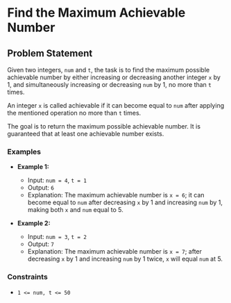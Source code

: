 # Find the Maximum Achievable Number

## Problem Statement
Given two integers, `num` and `t`, the task is to find the maximum possible achievable number by either increasing or decreasing another integer `x` by 1, and simultaneously increasing or decreasing `num` by 1, no more than `t` times.

An integer `x` is called achievable if it can become equal to `num` after applying the mentioned operation no more than `t` times.

The goal is to return the maximum possible achievable number. It is guaranteed that at least one achievable number exists.

### Examples
- **Example 1:**
  - Input: `num = 4`, `t = 1`
  - Output: `6`
  - Explanation: The maximum achievable number is `x = 6`; it can become equal to `num` after decreasing `x` by 1 and increasing `num` by 1, making both `x` and `num` equal to 5.

- **Example 2:**
  - Input: `num = 3`, `t = 2`
  - Output: `7`
  - Explanation: The maximum achievable number is `x = 7`; after decreasing `x` by 1 and increasing `num` by 1 twice, `x` will equal `num` at 5.

### Constraints
- `1 <= num, t <= 50`
